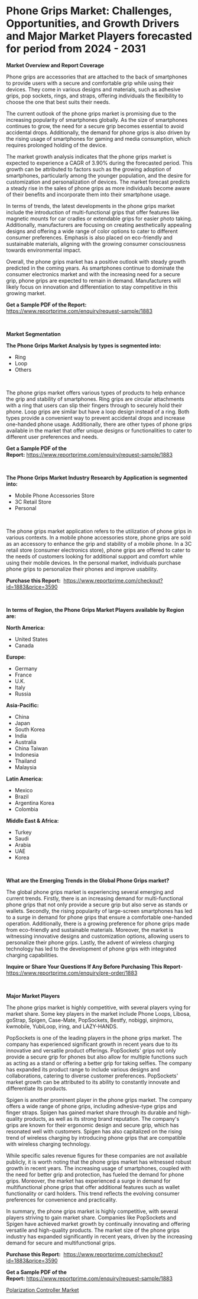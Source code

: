 <p><h1>Phone Grips Market: Challenges, Opportunities, and Growth Drivers and Major Market Players forecasted for period from 2024 - 2031</h1></p><p><strong>Market Overview and Report Coverage</strong></p>
<p><p>Phone grips are accessories that are attached to the back of smartphones to provide users with a secure and comfortable grip while using their devices. They come in various designs and materials, such as adhesive grips, pop sockets, rings, and straps, offering individuals the flexibility to choose the one that best suits their needs.</p><p>The current outlook of the phone grips market is promising due to the increasing popularity of smartphones globally. As the size of smartphones continues to grow, the need for a secure grip becomes essential to avoid accidental drops. Additionally, the demand for phone grips is also driven by the rising usage of smartphones for gaming and media consumption, which requires prolonged holding of the device.</p><p>The market growth analysis indicates that the phone grips market is expected to experience a CAGR of 3.90% during the forecasted period. This growth can be attributed to factors such as the growing adoption of smartphones, particularly among the younger population, and the desire for customization and personalization of devices. The market forecast predicts a steady rise in the sales of phone grips as more individuals become aware of their benefits and incorporate them into their smartphone usage.</p><p>In terms of trends, the latest developments in the phone grips market include the introduction of multi-functional grips that offer features like magnetic mounts for car cradles or extendable grips for easier photo taking. Additionally, manufacturers are focusing on creating aesthetically appealing designs and offering a wide range of color options to cater to different consumer preferences. Emphasis is also placed on eco-friendly and sustainable materials, aligning with the growing consumer consciousness towards environmental impact.</p><p>Overall, the phone grips market has a positive outlook with steady growth predicted in the coming years. As smartphones continue to dominate the consumer electronics market and with the increasing need for a secure grip, phone grips are expected to remain in demand. Manufacturers will likely focus on innovation and differentiation to stay competitive in this growing market.</p></p>
<p><strong>Get a Sample PDF of the Report:</strong> <a href="https://www.reportprime.com/enquiry/request-sample/1883">https://www.reportprime.com/enquiry/request-sample/1883</a></p>
<p>&nbsp;</p>
<p><strong>Market Segmentation</strong></p>
<p><strong>The Phone Grips Market Analysis by types is segmented into:</strong></p>
<p><ul><li>Ring</li><li>Loop</li><li>Others</li></ul></p>
<p>&nbsp;</p>
<p><p>The phone grips market offers various types of products to help enhance the grip and stability of smartphones. Ring grips are circular attachments with a ring that users can slip their fingers through to securely hold their phone. Loop grips are similar but have a loop design instead of a ring. Both types provide a convenient way to prevent accidental drops and increase one-handed phone usage. Additionally, there are other types of phone grips available in the market that offer unique designs or functionalities to cater to different user preferences and needs.</p></p>
<p><strong>Get a Sample PDF of the Report:</strong>&nbsp;<a href="https://www.reportprime.com/enquiry/request-sample/1883">https://www.reportprime.com/enquiry/request-sample/1883</a></p>
<p>&nbsp;</p>
<p><strong>The Phone Grips Market Industry Research by Application is segmented into:</strong></p>
<p><ul><li>Mobile Phone Accessories Store</li><li>3C Retail Store</li><li>Personal</li></ul></p>
<p>&nbsp;</p>
<p><p>The phone grips market application refers to the utilization of phone grips in various contexts. In a mobile phone accessories store, phone grips are sold as an accessory to enhance the grip and stability of a mobile phone. In a 3C retail store (consumer electronics store), phone grips are offered to cater to the needs of customers looking for additional support and comfort while using their mobile devices. In the personal market, individuals purchase phone grips to personalize their phones and improve usability.</p></p>
<p><strong>Purchase this Report:</strong>&nbsp; <a href="https://www.reportprime.com/checkout?id=1883&price=3590">https://www.reportprime.com/checkout?id=1883&price=3590</a></p>
<p>&nbsp;</p>
<p><strong>In terms of Region, the Phone Grips Market Players available by Region are:</strong></p>
<p>
    <p> <strong> North America: </strong>
        <ul>
            <li>United States</li>
            <li>Canada</li>
        </ul>
        </p> 
    <p> <strong> Europe: </strong>
        <ul>
            <li>Germany</li>
            <li>France</li>
            <li>U.K.</li>
            <li>Italy</li>
            <li>Russia</li>
        </ul>
        </p> 
    <p> <strong> Asia-Pacific: </strong>
        <ul>
            <li>China</li>
            <li>Japan</li>
            <li>South Korea</li>
            <li>India</li>
            <li>Australia</li>
            <li>China Taiwan</li>
            <li>Indonesia</li>
            <li>Thailand</li>
            <li>Malaysia</li>
        </ul>
        </p> 
    <p> <strong> Latin America: </strong>
        <ul>
            <li>Mexico</li>
            <li>Brazil</li>
            <li>Argentina Korea</li>
            <li>Colombia</li>
        </ul>
        </p> 
    <p> <strong> Middle East & Africa: </strong>
        <ul>
            <li>Turkey</li>
            <li>Saudi</li>
            <li>Arabia</li>
            <li>UAE</li>
            <li>Korea</li>
        </ul>
    </p>
    </p>
<p>&nbsp;</p>
<p><strong>What are the Emerging Trends in the Global Phone Grips market?</strong></p>
<p><p>The global phone grips market is experiencing several emerging and current trends. Firstly, there is an increasing demand for multi-functional phone grips that not only provide a secure grip but also serve as stands or wallets. Secondly, the rising popularity of large-screen smartphones has led to a surge in demand for phone grips that ensure a comfortable one-handed operation. Additionally, there is a growing preference for phone grips made from eco-friendly and sustainable materials. Moreover, the market is witnessing innovative designs and customization options, allowing users to personalize their phone grips. Lastly, the advent of wireless charging technology has led to the development of phone grips with integrated charging capabilities.</p></p>
<p><strong>Inquire or Share Your Questions If Any Before Purchasing This Report</strong>- <a href="https://www.reportprime.com/enquiry/pre-order/1883">https://www.reportprime.com/enquiry/pre-order/1883</a></p>
<p>&nbsp;</p>
<p><strong>Major Market Players</strong></p>
<p><p>The phone grips market is highly competitive, with several players vying for market share. Some key players in the market include Phone Loops, Libosa, goStrap, Spigen, Case-Mate, PopSockets, Bestfy, nobiggi, sinjimoru, kwmobile, YubiLoop, iring, and LAZY-HANDS.</p><p>PopSockets is one of the leading players in the phone grips market. The company has experienced significant growth in recent years due to its innovative and versatile product offerings. PopSockets' grips not only provide a secure grip for phones but also allow for multiple functions such as acting as a stand or offering a better grip for taking selfies. The company has expanded its product range to include various designs and collaborations, catering to diverse customer preferences. PopSockets' market growth can be attributed to its ability to constantly innovate and differentiate its products.</p><p>Spigen is another prominent player in the phone grips market. The company offers a wide range of phone grips, including adhesive-type grips and finger straps. Spigen has gained market share through its durable and high-quality products, as well as its strong brand reputation. The company's grips are known for their ergonomic design and secure grip, which has resonated well with customers. Spigen has also capitalized on the rising trend of wireless charging by introducing phone grips that are compatible with wireless charging technology.</p><p>While specific sales revenue figures for these companies are not available publicly, it is worth noting that the phone grips market has witnessed robust growth in recent years. The increasing usage of smartphones, coupled with the need for better grip and protection, has fueled the demand for phone grips. Moreover, the market has experienced a surge in demand for multifunctional phone grips that offer additional features such as wallet functionality or card holders. This trend reflects the evolving consumer preferences for convenience and practicality.</p><p>In summary, the phone grips market is highly competitive, with several players striving to gain market share. Companies like PopSockets and Spigen have achieved market growth by continually innovating and offering versatile and high-quality products. The market size of the phone grips industry has expanded significantly in recent years, driven by the increasing demand for secure and multifunctional grips.</p></p>
<p><strong>Purchase this Report:</strong>&nbsp;&nbsp;<a href="https://www.reportprime.com/checkout?id=1883&price=3590">https://www.reportprime.com/checkout?id=1883&price=3590</a></p>
<p></p>
<p><strong>Get a Sample PDF of the Report:</strong>&nbsp;<a href="https://www.reportprime.com/enquiry/request-sample/1883">https://www.reportprime.com/enquiry/request-sample/1883</a></p>
<p><p><a href="https://github.com/WillieWoodard/Market-Research-Report-List-2/blob/main/polarization-controller-market.md">Polarization Controller Market</a></p></p>